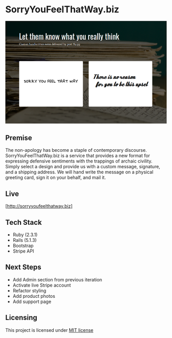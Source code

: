 # SorryYouFeelThatWay.biz

![screenshot](app/assets/images/sorry_screenshot.png)

## Premise

The non-apology has become a staple of contemporary discourse. SorryYouFeelThatWay.biz is a service that provides a new 
format for expressing defensive sentiments with the trappings of archaic civility. Simply select a design and provide us with a custom message, signature, and a shipping address. We will hand write the message on a physical greeting card, sign it on your behalf, and mail it. 

## Live

[http://sorryyoufeelthatway.biz]

## Tech Stack

* Ruby (2.3.1)
* Rails (5.1.3)
* Bootstrap
* Stripe API

## Next Steps

* Add Admin section from previous iteration 
* Activate live Stripe account
* Refactor styling
* Add product photos
* Add support page

## Licensing

This project is licensed under [MIT license](./LICENSE)
